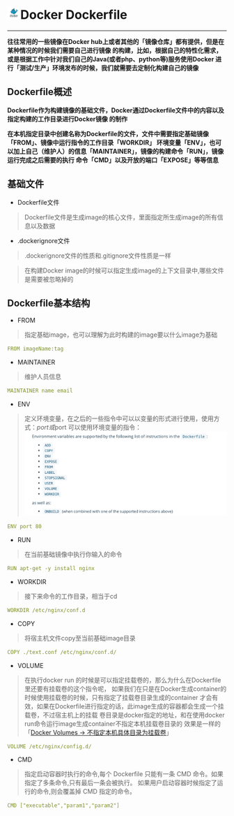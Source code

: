 # <img src="../images/icon/docker.jpeg" width="30" height="30" />Docker Dockerfile

---

**往往常用的一些镜像在Docker hub上或者其他的「镜像仓库」都有提供，但是在某种情况的时候我们需要自己进行镜像
的构建，比如，根据自己的特性化需求，或是根据工作中针对我们自己的Java(或者php、python等)服务使用Docker
进行「测试/生产」环境发布的时候，我们就需要去定制化构建自己的镜像**

## Dockerfile概述

**Dockerfile作为构建镜像的基础文件，Docker通过Dockerfile文件中的内容以及指定构建的工作目录进行Docker镜像
的制作**

**在本机指定目录中创建名称为Dockerfile的文件，文件中需要指定基础镜像「FROM」、镜像中运行指令的工作目录「WORKDIR」
环境变量「ENV」，也可以加上自己（维护人）的信息「MAINTAINER」，镜像的构建命令「RUN」，镜像运行完成之后需要的执行
命令「CMD」以及开放的端口「EXPOSE」等等信息**

## 基础文件

* Dockerfile文件

>Dockerfile文件是生成image的核心文件，里面指定所生成image的所有信息以及数据

* .dockerignore文件

>.dockerignore文件的性质和.gitignore文件性质是一样

>在构建Docker image的时候可以指定生成image的上下文目录中,哪些文件是需要被忽略掉的

## Dockerfile基本结构

* FROM

>指定基础image，也可以理解为此时构建的image要以什么image为基础

``` yml
FROM imageName:tag
```

* MAINTAINER

>维护人员信息

``` yml
MAINTAINER name email
```

* ENV 

>定义环境变量，在之后的一些指令中可以以变量的形式进行使用，使用方式：${port}或$port
>可以使用环境变量的指令：
>![docker_dockerfile_env](../images/docker_content/docker_dockerfile_env.png)

``` yml
ENV port 80
```

* RUN

>在当前基础镜像中执行你输入的命令

``` yml
RUN apt-get -y install nginx
```

* WORKDIR

>接下来命令的工作目录，相当于cd

``` yml
WORKDIR /etc/nginx/conf.d
```

* COPY

>将宿主机文件copy至当前基础image目录

``` yml
COPY ./text.conf /etc/nginx/conf.d/
```

* VOLUME

>在执行docker run 的时候是可以指定挂载卷的，那么为什么在Dockerfile里还要有挂载卷的这个指令呢，
>如果我们在只是在Docker生成container的时候使用挂载卷的时候，只有指定了挂载卷目录生成的container
>才会有效，如果在Dockerfile进行指定的话，此image生成的容器都会生成一个挂载卷，不过宿主机上的挂载
>卷目录是docker指定的地址，和在使用docker run命令运行image生成container不指定本机挂载卷目录的
>效果是一样的「[Docker Volumes -> 不指定本机具体目录为挂载卷](docker4.md)」

``` yml
VOLUME /etc/nginx/config.d/
```

* CMD

>指定启动容器时执行的命令,每个 Dockerfile 只能有一条 CMD 命令。如果指定了多条命令,只有最后一条会被执行。
>如果用户启动容器时候指定了运行的命令,则会覆盖掉 CMD 指定的命令。

``` yml
CMD ["executable","param1","param2"]
```
